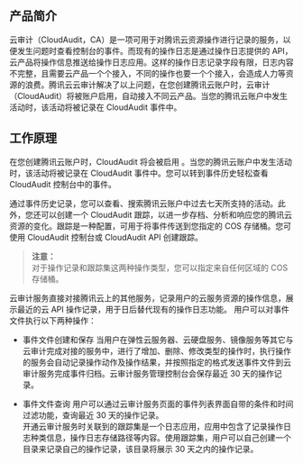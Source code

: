  
## 产品简介  
云审计（CloudAudit，CA）是一项可用于对腾讯云资源操作进行记录的服务，以便发生问题时查看控制台的事件。而现有的操作日志是通过操作日志提供的 API，云产品将操作信息推送给操作日志应用。这样的操作日志记录字段有限，日志内容不完整，且需要云产品一个个接入，不同的操作也要一个个接入，会造成人力等资源的浪费。腾讯云云审计解决了以上问题，在您创建腾讯云账户时，云审计（CloudAudit）将被账户启用，自动接入不同云产品。当您的腾讯云账户中发生活动时，该活动将被记录在 CloudAudit 事件中。
 

## 工作原理  
在您创建腾讯云账户时，CloudAudit 将会被启用 。当您的腾讯云账户中发生活动时，该活动将被记录在 CloudAudit 事件中。您可以转到事件历史轻松查看 CloudAudit 控制台中的事件。

通过事件历史记录，您可以查看、搜索腾讯云账户中过去七天所支持的活动。此外，您还可以创建一个 CloudAudit 跟踪，以进一步存档、分析和响应您的腾讯云资源的变化。跟踪是一种配置，可用于将事件传送到您指定的 COS 存储桶。您可使用 CloudAudit 控制台或 CloudAudit API 创建跟踪。




> **注意：**  
> 对于操作记录和跟踪集这两种操作类型，您可以指定来自任何区域的 COS 存储桶。

云审计服务直接对接腾讯云上的其他服务，记录用户的云服务资源的操作信息，展示最近的云 API 操作记录，用于日后替代现有的操作日志功能。
用户可以对事件文件执行以下两种操作：  

-  事件文件创建和保存
当用户在弹性云服务器、云硬盘服务、镜像服务等其它与云审计完成对接的服务中，进行了增加、删除、修改类型的操作时，执行操作的服务会自动记录操作动作及操作结果，并按照指定的格式发送事件文件到云审计服务完成事件归档。云审计服务管理控制台会保存最近 30 天的操作记录。 

-  事件文件查询
用户可以通过云审计服务页面的事件列表界面自带的条件和时间过滤功能，查询最近 30 天的操作记录。  
开通云审计服务时关联到的跟踪集是一个日志应用，应用中包含了记录操作日志种类信息，操作日志存储路径等内容。使用跟踪集，用户可以自己创建一个目录来记录自己的操作记录，该目录将展示 30 天之内的操作记录。

